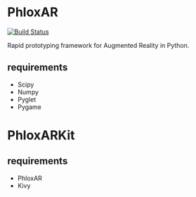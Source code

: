 # PhloxAR
[![Build Status](https://travis-ci.org/PhloxAR/PhloxAR.svg?branch=master)](https://tranvis-ci.org/PhloxAR/PhloxAR)

Rapid prototyping framework for Augmented Reality in Python.

## requirements
+ Scipy
+ Numpy
+ Pyglet
+ Pygame

# PhloxARKit
## requirements
+ PhloxAR
+ Kivy

